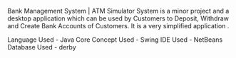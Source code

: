 
Bank Management System | ATM Simulator System
is a minor project and a desktop application which can be used by Customers to Deposit, Withdraw and Create Bank Accounts of Customers. It is a very simplified application .

Language Used -  Java Core 
Concept Used - Swing
IDE Used - NetBeans
Database Used - derby
